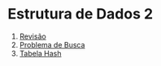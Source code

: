 # Estrutura de Dados 2

1. [Revisão](1_revisao/README.md)
2. [Problema de Busca](1_revisao/problemaBusca.md)
3. [Tabela Hash](tabela_hash.md)
